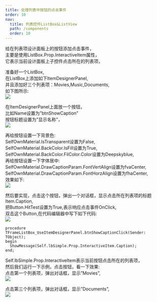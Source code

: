 ```yaml
---
title: 处理列表中按钮的点击事件
order: 10
nav:
  title: 列表控件ListBox&ListView
  path: /components
  order: 10
---
```


给在列表项设计面板上的按钮添加点击事件，  
主要是使用ListBox.Prop.InteractiveItem属性，  
它表示当前设计面板上子控件点击所在的列表项，  
 
准备好一个ListBox,  
在ListBox上添加如下ItemDesignerPanel,  
并且添加好三个列表项：Movies,Music,Documents,  
如下图所示:  
![](http://www.orangeui.cn/orangeuiblog/OrangeUI/10.14.OrangeUI%E6%8E%A7%E4%BB%B6%E4%BD%BF%E7%94%A8%E8%AF%B4%E6%98%8E(%E5%88%97%E8%A1%A8%E6%A1%86%E6%8E%A7%E4%BB%B6ListBox)(%E7%A4%BA%E4%BE%8B14%20%E4%BD%BF%E7%94%A8%E5%88%97%E8%A1%A8%E9%A1%B9%E8%AE%BE%E8%AE%A1%E9%9D%A2%E6%9D%BF%20%E6%B7%BB%E5%8A%A0%E6%8C%89%E9%92%AE%E7%82%B9%E5%87%BB%E4%BA%8B%E4%BB%B6).files/image001.png)


在ItemDesignerPanel上面放一个按钮，  
比如Name设置为”btnShowCaption”  
按钮标题设置为”显示名称”，  
![](http://www.orangeui.cn/orangeuiblog/OrangeUI/10.14.OrangeUI%E6%8E%A7%E4%BB%B6%E4%BD%BF%E7%94%A8%E8%AF%B4%E6%98%8E(%E5%88%97%E8%A1%A8%E6%A1%86%E6%8E%A7%E4%BB%B6ListBox)(%E7%A4%BA%E4%BE%8B14%20%E4%BD%BF%E7%94%A8%E5%88%97%E8%A1%A8%E9%A1%B9%E8%AE%BE%E8%AE%A1%E9%9D%A2%E6%9D%BF%20%E6%B7%BB%E5%8A%A0%E6%8C%89%E9%92%AE%E7%82%B9%E5%87%BB%E4%BA%8B%E4%BB%B6).files/image003.png)


再给按钮设置一下背景色:  
SelfOwnMaterial.IsTransparent设置为False,  
SelfOwnMaterial.BackColor.IsFill设置为True,  
SelfOwnMaterial.BackColor.FilColor.Color设置为Deepskyblue,  
再给按钮设置一下字体居中:  
SelfOwnMaterial.DrawCaptionParam.FontVertAlign设置为fvaCenter,  
SelfOwnMaterial.DrawCaptionParam.FontHorzAlign设置为fhaCenter,  
效果如下:  
![](http://www.orangeui.cn/orangeuiblog/OrangeUI/10.14.OrangeUI%E6%8E%A7%E4%BB%B6%E4%BD%BF%E7%94%A8%E8%AF%B4%E6%98%8E(%E5%88%97%E8%A1%A8%E6%A1%86%E6%8E%A7%E4%BB%B6ListBox)(%E7%A4%BA%E4%BE%8B14%20%E4%BD%BF%E7%94%A8%E5%88%97%E8%A1%A8%E9%A1%B9%E8%AE%BE%E8%AE%A1%E9%9D%A2%E6%9D%BF%20%E6%B7%BB%E5%8A%A0%E6%8C%89%E9%92%AE%E7%82%B9%E5%87%BB%E4%BA%8B%E4%BB%B6).files/image005.png)


然后要实现，点击这个按钮，弹出一个对话框，显示点击所在列表项的标题Item.Caption,  
把Button.HitTest设置为True,表示响应点击事件OnClick,  
双击这个Button,在代码编辑器中写下如下代码:  
![](http://www.orangeui.cn/orangeuiblog/OrangeUI/10.14.OrangeUI%E6%8E%A7%E4%BB%B6%E4%BD%BF%E7%94%A8%E8%AF%B4%E6%98%8E(%E5%88%97%E8%A1%A8%E6%A1%86%E6%8E%A7%E4%BB%B6ListBox)(%E7%A4%BA%E4%BE%8B14%20%E4%BD%BF%E7%94%A8%E5%88%97%E8%A1%A8%E9%A1%B9%E8%AE%BE%E8%AE%A1%E9%9D%A2%E6%9D%BF%20%E6%B7%BB%E5%8A%A0%E6%8C%89%E9%92%AE%E7%82%B9%E5%87%BB%E4%BA%8B%E4%BB%B6).files/image007.png)

```delphi | pure
procedure TFrameListBox_UseItemDesignerPanel.btnShowCaptionClick(Sender: TObject);  
begin  
  ShowMessage(Self.lbSimple.Prop.InteractiveItem.Caption);  
end;  
```

Self.lbSimple.Prop.InteractiveItem表示当前按钮点击所在的列表项，  
然后我们运行一下示例，点击按钮，看一下效果:  
点击第一个列表项，弹出对话框，显示”Movies”,  
![](http://www.orangeui.cn/orangeuiblog/OrangeUI/10.14.OrangeUI%E6%8E%A7%E4%BB%B6%E4%BD%BF%E7%94%A8%E8%AF%B4%E6%98%8E(%E5%88%97%E8%A1%A8%E6%A1%86%E6%8E%A7%E4%BB%B6ListBox)(%E7%A4%BA%E4%BE%8B14%20%E4%BD%BF%E7%94%A8%E5%88%97%E8%A1%A8%E9%A1%B9%E8%AE%BE%E8%AE%A1%E9%9D%A2%E6%9D%BF%20%E6%B7%BB%E5%8A%A0%E6%8C%89%E9%92%AE%E7%82%B9%E5%87%BB%E4%BA%8B%E4%BB%B6).files/image009.png)


点击第三个列表项，弹出对话框，显示”Documents”,  
![](http://www.orangeui.cn/orangeuiblog/OrangeUI/10.14.OrangeUI%E6%8E%A7%E4%BB%B6%E4%BD%BF%E7%94%A8%E8%AF%B4%E6%98%8E(%E5%88%97%E8%A1%A8%E6%A1%86%E6%8E%A7%E4%BB%B6ListBox)(%E7%A4%BA%E4%BE%8B14%20%E4%BD%BF%E7%94%A8%E5%88%97%E8%A1%A8%E9%A1%B9%E8%AE%BE%E8%AE%A1%E9%9D%A2%E6%9D%BF%20%E6%B7%BB%E5%8A%A0%E6%8C%89%E9%92%AE%E7%82%B9%E5%87%BB%E4%BA%8B%E4%BB%B6).files/image011.png)


